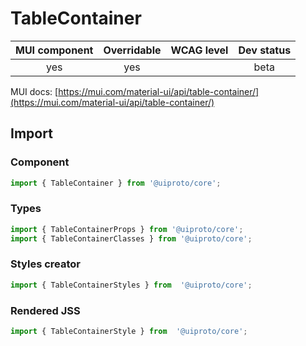 # TableContainer

MUI component | Overridable | WCAG level | Dev status
:-----------: | :---------: | :--------: | :------------:
yes | yes | | beta

MUI docs: [https://mui.com/material-ui/api/table-container/](https://mui.com/material-ui/api/table-container/)

## Import

### Component
```javascript
import { TableContainer } from '@uiproto/core';
```
### Types
```javascript
import { TableContainerProps } from '@uiproto/core';
import { TableContainerClasses } from '@uiproto/core';
```

### Styles creator
```javascript
import { TableContainerStyles } from  '@uiproto/core';
```

### Rendered JSS
```javascript
import { TableContainerStyle } from  '@uiproto/core';
```
